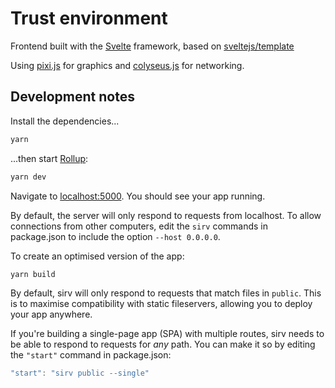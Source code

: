 # Trust environment

Frontend built with the [Svelte](https://svelte.dev) framework, based on [sveltejs/template](https://github.com/sveltejs/template)

Using [pixi.js](https://github.com/pixijs/pixi.js/) for graphics and [colyseus.js](https://github.com/colyseus/colyseus) for networking.

## Development notes

Install the dependencies...

```bash
yarn
```

...then start [Rollup](https://rollupjs.org):

```bash
yarn dev
```

Navigate to [localhost:5000](http://localhost:5000). You should see your app running.

By default, the server will only respond to requests from localhost. To allow connections from other computers, edit the `sirv` commands in package.json to include the option `--host 0.0.0.0`.

To create an optimised version of the app:

```bash
yarn build
```

By default, sirv will only respond to requests that match files in `public`. This is to maximise compatibility with static fileservers, allowing you to deploy your app anywhere.

If you're building a single-page app (SPA) with multiple routes, sirv needs to be able to respond to requests for _any_ path. You can make it so by editing the `"start"` command in package.json:

```js
"start": "sirv public --single"
```
